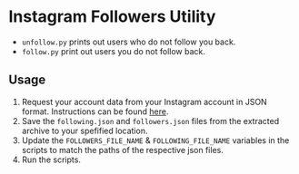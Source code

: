 # Instagram Followers Utility
- `unfollow.py` prints out users who do not follow you back. 
- `follow.py` print out users you do not follow back. 

## Usage
1. Request your account data from your Instagram account in JSON format. Instructions can be found [here](https://help.instagram.com/181231772500920).
2. Save the `following.json` and `followers.json` files from the extracted archive to your spefified location.
3. Update the `FOLLOWERS_FILE_NAME` & `FOLLOWING_FILE_NAME` variables in the scripts to match the paths of the respective json files.
4. Run the scripts.
